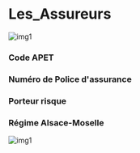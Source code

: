 # Les_Assureurs
![img1](https://media.gqmagazine.fr/photos/613b2b1750dd2d5cc5ab3281/master/pass/50555803)

### Code APET
### Numéro de Police d'assurance
### Porteur risque
### Régime Alsace-Moselle 
![img1](https://images.anaca3.com/wp-content/uploads/2014/09/La-choucroute-fait-elle-grossir--1000x516.jpg)
